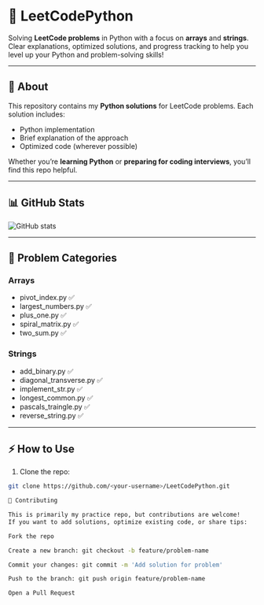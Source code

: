 # 🐍 LeetCodePython

Solving **LeetCode problems** in Python with a focus on **arrays** and **strings**.  
Clear explanations, optimized solutions, and progress tracking to help you level up your Python and problem-solving skills!  

---

## 🌟 About

This repository contains my **Python solutions** for LeetCode problems. Each solution includes:

- Python implementation
- Brief explanation of the approach
- Optimized code (wherever possible)

Whether you’re **learning Python** or **preparing for coding interviews**, you’ll find this repo helpful.

---

## 📊 GitHub Stats

![GitHub stats](https://github-readme-stats.vercel.app/api?username=<your-username>&show_icons=true&theme=radical)

---

## 📝 Problem Categories

### Arrays
- pivot_index.py ✅
- largest_numbers.py ✅
- plus_one.py ✅
- spiral_matrix.py ✅
- two_sum.py ✅

### Strings
- add_binary.py ✅
- diagonal_transverse.py ✅
- implement_str.py ✅
- longest_common.py ✅
- pascals_traingle.py ✅
- reverse_string.py ✅

---

## ⚡ How to Use

1. Clone the repo:
```bash
git clone https://github.com/<your-username>/LeetCodePython.git

🤝 Contributing

This is primarily my practice repo, but contributions are welcome!
If you want to add solutions, optimize existing code, or share tips:

Fork the repo

Create a new branch: git checkout -b feature/problem-name

Commit your changes: git commit -m 'Add solution for problem'

Push to the branch: git push origin feature/problem-name

Open a Pull Request
